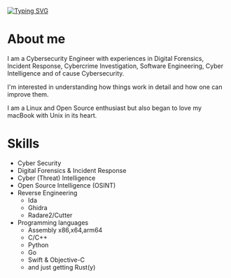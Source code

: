 [![Typing SVG](https://readme-typing-svg.demolab.com/?font=Roboto&weight=700&size=32&pause=1000&color=74D6E1CF&background=000000&center=true&vCenter=true&multiline=true&width=768&height=128&lines=Hi,+I’m+@pydvlpr;I'm+a+Cybersecurity+Engineer)](https://git.io/typing-svg)

# About me
I am a Cybersecurity Engineer with experiences in Digital Forensics, Incident Response, Cybercrime Investigation, Software Engineering, Cyber Intelligence and of cause Cybersecurity.

I'm interested in understanding how things work in detail and how one can improve them. 

I am a Linux and Open Source enthusiast but also began to love my macBook with Unix in its heart.

# Skills
- Cyber Security
- Digital Forensics & Incident Response
- Cyber (Threat) Intelligence
- Open Source Intelligence (OSINT)
- Reverse Engineering
  - Ida
  - Ghidra
  - Radare2/Cutter
- Programming languages
  - Assembly x86,x64,arm64
  - C/C++
  - Python
  - Go
  - Swift & Objective-C
  - and just getting Rust(y)

<!---
pydvlpr/pydvlpr is a ✨ special ✨ repository because its `README.md` (this file) appears on your GitHub profile.
You can click the Preview link to take a look at your changes.
--->
